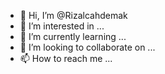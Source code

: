 - 👋 Hi, I’m @Rizalcahdemak
- 👀 I’m interested in ...
- 🌱 I’m currently learning ...
- 💞️ I’m looking to collaborate on ...
- 📫 How to reach me ...

<!---
Rizalcahdemak/Rizalcahdemak is a ✨ special ✨ repository because its `README.md` (this file) appears on your GitHub profile.
You can click the Preview link to take a look at your changes.
--->
